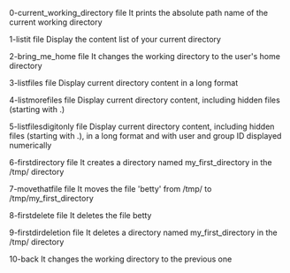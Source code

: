 0-current_working_directory file
It prints the absolute path name of the current working directory

1-listit file
Display the content list of your current directory

2-bring_me_home file
It changes the working directory to the user's home directory

3-listfiles file
Display current directory content in a long format

4-listmorefiles file
Display current directory content, including hidden files (starting with .)

5-listfilesdigitonly file
Display current directory content, including hidden files (starting with .), in a long format and with user and group ID displayed numerically

6-firstdirectory file
It creates a directory named my_first_directory in the /tmp/ directory

7-movethatfile file
It moves the file 'betty' from /tmp/ to /tmp/my_first_directory

8-firstdelete file
It deletes the file betty

9-firstdirdeletion file
It deletes a directory named my_first_directory in the /tmp/ directory

10-back
It changes the working directory to the previous one
